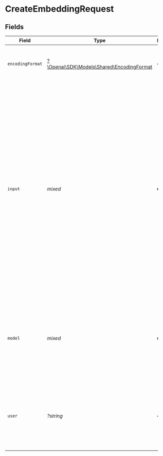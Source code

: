 # CreateEmbeddingRequest


## Fields

| Field                                                                                                                                                                                                                                                                                                                                                                                                                    | Type                                                                                                                                                                                                                                                                                                                                                                                                                     | Required                                                                                                                                                                                                                                                                                                                                                                                                                 | Description                                                                                                                                                                                                                                                                                                                                                                                                              | Example                                                                                                                                                                                                                                                                                                                                                                                                                  |
| ------------------------------------------------------------------------------------------------------------------------------------------------------------------------------------------------------------------------------------------------------------------------------------------------------------------------------------------------------------------------------------------------------------------------ | ------------------------------------------------------------------------------------------------------------------------------------------------------------------------------------------------------------------------------------------------------------------------------------------------------------------------------------------------------------------------------------------------------------------------ | ------------------------------------------------------------------------------------------------------------------------------------------------------------------------------------------------------------------------------------------------------------------------------------------------------------------------------------------------------------------------------------------------------------------------ | ------------------------------------------------------------------------------------------------------------------------------------------------------------------------------------------------------------------------------------------------------------------------------------------------------------------------------------------------------------------------------------------------------------------------ | ------------------------------------------------------------------------------------------------------------------------------------------------------------------------------------------------------------------------------------------------------------------------------------------------------------------------------------------------------------------------------------------------------------------------ |
| `encodingFormat`                                                                                                                                                                                                                                                                                                                                                                                                         | [?\Openai\SDK\Models\Shared\EncodingFormat](../../models/shared/EncodingFormat.md)                                                                                                                                                                                                                                                                                                                                       | :heavy_minus_sign:                                                                                                                                                                                                                                                                                                                                                                                                       | The format to return the embeddings in. Can be either `float` or [`base64`](https://pypi.org/project/pybase64/).                                                                                                                                                                                                                                                                                                         | float                                                                                                                                                                                                                                                                                                                                                                                                                    |
| `input`                                                                                                                                                                                                                                                                                                                                                                                                                  | *mixed*                                                                                                                                                                                                                                                                                                                                                                                                                  | :heavy_check_mark:                                                                                                                                                                                                                                                                                                                                                                                                       | Input text to embed, encoded as a string or array of tokens. To embed multiple inputs in a single request, pass an array of strings or array of token arrays. The input must not exceed the max input tokens for the model (8192 tokens for `text-embedding-ada-002`) and cannot be an empty string. [Example Python code](https://cookbook.openai.com/examples/how_to_count_tokens_with_tiktoken) for counting tokens.<br/> | The quick brown fox jumped over the lazy dog                                                                                                                                                                                                                                                                                                                                                                             |
| `model`                                                                                                                                                                                                                                                                                                                                                                                                                  | *mixed*                                                                                                                                                                                                                                                                                                                                                                                                                  | :heavy_check_mark:                                                                                                                                                                                                                                                                                                                                                                                                       | ID of the model to use. You can use the [List models](/docs/api-reference/models/list) API to see all of your available models, or see our [Model overview](/docs/models/overview) for descriptions of them.<br/>                                                                                                                                                                                                        | text-embedding-ada-002                                                                                                                                                                                                                                                                                                                                                                                                   |
| `user`                                                                                                                                                                                                                                                                                                                                                                                                                   | *?string*                                                                                                                                                                                                                                                                                                                                                                                                                | :heavy_minus_sign:                                                                                                                                                                                                                                                                                                                                                                                                       | A unique identifier representing your end-user, which can help OpenAI to monitor and detect abuse. [Learn more](/docs/guides/safety-best-practices/end-user-ids).<br/>                                                                                                                                                                                                                                                   | user-1234                                                                                                                                                                                                                                                                                                                                                                                                                |